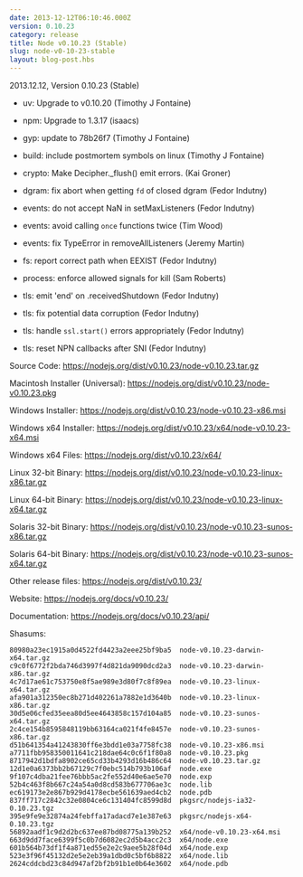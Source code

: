 ```yaml
---
date: 2013-12-12T06:10:46.000Z
version: 0.10.23
category: release
title: Node v0.10.23 (Stable)
slug: node-v0-10-23-stable
layout: blog-post.hbs
---
```


2013.12.12, Version 0.10.23 (Stable)

* uv: Upgrade to v0.10.20 (Timothy J Fontaine)

* npm: Upgrade to 1.3.17 (isaacs)

* gyp: update to 78b26f7 (Timothy J Fontaine)

* build: include postmortem symbols on linux (Timothy J Fontaine)

* crypto: Make Decipher._flush() emit errors. (Kai Groner)

* dgram: fix abort when getting `fd` of closed dgram (Fedor Indutny)

* events: do not accept NaN in setMaxListeners (Fedor Indutny)

* events: avoid calling `once` functions twice (Tim Wood)

* events: fix TypeError in removeAllListeners (Jeremy Martin)

* fs: report correct path when EEXIST (Fedor Indutny)

* process: enforce allowed signals for kill (Sam Roberts)

* tls: emit 'end' on .receivedShutdown (Fedor Indutny)

* tls: fix potential data corruption (Fedor Indutny)

* tls: handle `ssl.start()` errors appropriately (Fedor Indutny)

* tls: reset NPN callbacks after SNI (Fedor Indutny)

Source Code: https://nodejs.org/dist/v0.10.23/node-v0.10.23.tar.gz

Macintosh Installer (Universal): https://nodejs.org/dist/v0.10.23/node-v0.10.23.pkg

Windows Installer: https://nodejs.org/dist/v0.10.23/node-v0.10.23-x86.msi

Windows x64 Installer: https://nodejs.org/dist/v0.10.23/x64/node-v0.10.23-x64.msi

Windows x64 Files: https://nodejs.org/dist/v0.10.23/x64/

Linux 32-bit Binary: https://nodejs.org/dist/v0.10.23/node-v0.10.23-linux-x86.tar.gz

Linux 64-bit Binary: https://nodejs.org/dist/v0.10.23/node-v0.10.23-linux-x64.tar.gz

Solaris 32-bit Binary: https://nodejs.org/dist/v0.10.23/node-v0.10.23-sunos-x86.tar.gz

Solaris 64-bit Binary: https://nodejs.org/dist/v0.10.23/node-v0.10.23-sunos-x64.tar.gz

Other release files: https://nodejs.org/dist/v0.10.23/

Website: https://nodejs.org/docs/v0.10.23/

Documentation: https://nodejs.org/docs/v0.10.23/api/

Shasums:

```
80980a23ec1915a0d4522fd4423a2eee25bf9ba5  node-v0.10.23-darwin-x64.tar.gz
c9c0f6772f2bda746d3997f4d821da9090dcd2a3  node-v0.10.23-darwin-x86.tar.gz
4c7d17ae61c753750e8f5ae989e3d80f7c8f89ea  node-v0.10.23-linux-x64.tar.gz
afa901a312350ec8b271d402261a7882e1d3640b  node-v0.10.23-linux-x86.tar.gz
30d5e06cfed35eea80d5ee4643858c157d104a85  node-v0.10.23-sunos-x64.tar.gz
2c4ce154b8595848119bb63164ca021f4fe8457e  node-v0.10.23-sunos-x86.tar.gz
d51b641354a41243830ff6e3bdd1e03a7758fc38  node-v0.10.23-x86.msi
a7711fbb958350011641c218dae64c0c6f1f80a8  node-v0.10.23.pkg
8717942d1bdfa8902ce65cd33b4293d16b486c64  node-v0.10.23.tar.gz
12d1e0a6373bb2b67129c7f0ebc514b793b106af  node.exe
9f107c4dba21fee76bbb5ac2fe552d40e6ae5e70  node.exp
52b4c463f8b667c24a54a0d8cd583b677706ae3c  node.lib
ec619173e2e867b929d4178ecbe561639aed4cb2  node.pdb
837ff717c2842c32e0804ce6c131404fc8599d8d  pkgsrc/nodejs-ia32-0.10.23.tgz
395e9fe9e32874a24febffa17adacd7e1e387e63  pkgsrc/nodejs-x64-0.10.23.tgz
56892aadf1c9d2d2bc637ee87bd08775a139b252  x64/node-v0.10.23-x64.msi
663d9dd7face6399f5c0b7d6082ec2d5b4acc2c3  x64/node.exe
601b564b73df1f4a871ed55e2e2c9aee5b28f04d  x64/node.exp
523e3f96f45132d2e5e2eb39a1dbd0c5bf6b8822  x64/node.lib
2624cddcbd23c84d947af2bf2b91b1e0b64e3602  x64/node.pdb
```
